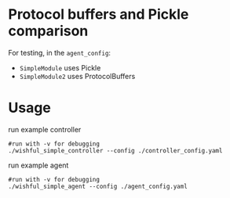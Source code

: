 # Protocol buffers and Pickle comparison

For testing, in the `agent_config`:

- `SimpleModule` uses Pickle
- `SimpleModule2` uses ProtocolBuffers

# Usage

run example controller
```
#run with -v for debugging
./wishful_simple_controller --config ./controller_config.yaml
```
run example agent

```
#run with -v for debugging
./wishful_simple_agent --config ./agent_config.yaml
```
